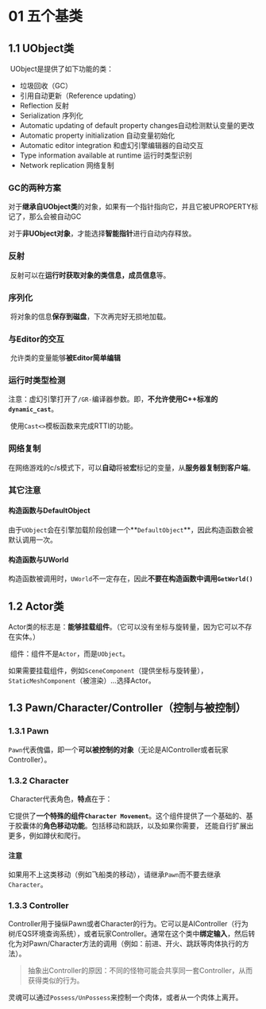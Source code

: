 # 01 五个基类

## 1.1 UObject类

​	UObject是提供了如下功能的类：

* 垃圾回收（GC）
* 引用自动更新（Reference updating）
* Reflection 反射
* Serialization 序列化
* Automatic updating of default property changes自动检测默认变量的更改
* Automatic property initialization 自动变量初始化
* Automatic editor integration 和虚幻引擎编辑器的自动交互
* Type information available at runtime 运行时类型识别
* Network replication 网络复制

### GC的两种方案

​	对于**继承自UObject类**的对象，如果有一个指针指向它，并且它被UPROPERTY标记了，那么会被自动GC

​	对于**非UObject对象**，才能选择**智能指针**进行自动内存释放。

### 反射

​	反射可以在**运行时获取对象的类信息，成员信息**等。

### 序列化

​	将对象的信息**保存到磁盘**，下次再完好无损地加载。

### 与Editor的交互

​	允许类的变量能够**被Editor简单编辑**

### 运行时类型检测

​	注意：虚幻引擎打开了`/GR-`编译器参数。即，**不允许使用C++标准的`dynamic_cast`**。

​	使用`Cast<>`模板函数来完成RTTI的功能。

### 网络复制

​	在网络游戏的c/s模式下，可以**自动**将被**宏**标记的变量，从**服务器复制到客户端**。

### 其它注意

#### 构造函数与DefaultObject

​	由于`UObject`会在引擎加载阶段创建一个**`DefaultObject`**，因此构造函数会被默认调用一次。

#### 构造函数与UWorld

​	构造函数被调用时，`UWorld`不一定存在，因此**不要在构造函数中调用`GetWorld()`**

## 1.2 Actor类

​	Actor类的标志是：**能够挂载组件**。（它可以没有坐标与旋转量，因为它可以不存在实体。）

​	组件：组件不是`Actor`，而是`UObject`。

​	如果需要挂载组件，例如`SceneComponent`（提供坐标与旋转量），`StaticMeshComponent`（被渲染）...选择Actor。

## 1.3 Pawn/Character/Controller（控制与被控制）

### 1.3.1 Pawn

​	`Pawn`代表傀儡，即一个**可以被控制的对象**（无论是AIController或者玩家Controller）。

### 1.3.2 Character

​	Character代表角色，**特点**在于：

​	它提供了**一个特殊的组件`Character Movement`**。这个组件提供了一个基础的、基于胶囊体的**角色移动功能**。包括移动和跳跃，以及如果你需要， 还能自行扩展出更多，例如蹲伏和爬行。

#### 注意

​	如果用不上这类移动（例如飞船类的移动），请继承`Pawn`而不要去继承`Character`。

### 1.3.3 Controller

​	Controller用于操纵Pawn或者Character的行为。它可以是AIController（行为树/EQS环境查询系统），或者玩家Controller。通常在这个类中**绑定输入**，然后转化为对Pawn/Character方法的调用（例如：前进、开火、跳跃等肉体执行的方法）。

> 抽象出Controller的原因：不同的怪物可能会共享同一套Controller，从而获得类似的行为。

​	灵魂可以通过`Possess/UnPossess`来控制一个肉体，或者从一个肉体上离开。

